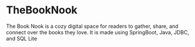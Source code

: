 # TheBookNook
The Book Nook is a cozy digital space for readers to gather, share, and connect over the books they love. It is made using SpringBoot, Java, JDBC, and SQL Lite
